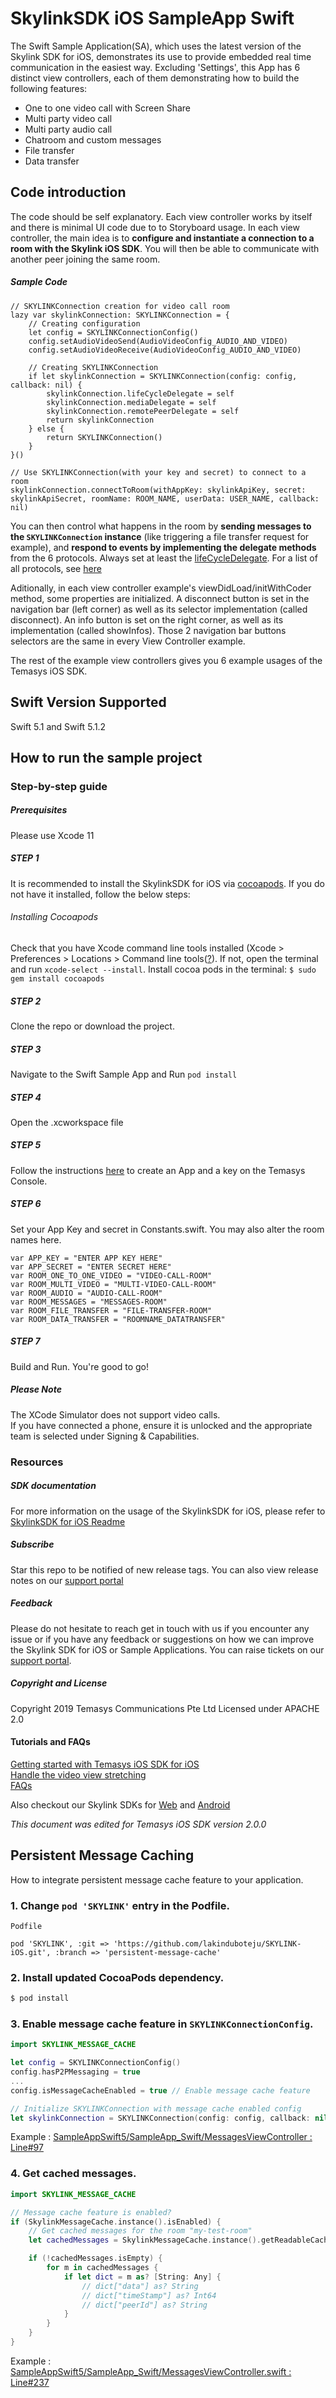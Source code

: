 # SkylinkSDK iOS SampleApp Swift

The Swift Sample Application(SA), which uses the latest version of the Skylink SDK for iOS, demonstrates its use to provide embedded real time communication in the easiest way.
Excluding 'Settings', this App has 6 distinct view controllers, each of them demonstrating how to build the following features:

- One to one video call with Screen Share
- Multi party video call
- Multi party audio call
- Chatroom and custom messages
- File transfer
- Data transfer

## Code introduction  
The code should be self explanatory. Each view controller works by itself and there is minimal UI code due to to Storyboard usage. 
In each view controller, the main idea is to **configure and instantiate a connection to a room with the Skylink iOS SDK**. 
You will then be able to communicate with another peer joining the same room.  

##### Sample Code  

    // SKYLINKConnection creation for video call room
    lazy var skylinkConnection: SKYLINKConnection = {
        // Creating configuration
        let config = SKYLINKConnectionConfig()
        config.setAudioVideoSend(AudioVideoConfig_AUDIO_AND_VIDEO)
        config.setAudioVideoReceive(AudioVideoConfig_AUDIO_AND_VIDEO)  
        
        // Creating SKYLINKConnection
        if let skylinkConnection = SKYLINKConnection(config: config, callback: nil) {
            skylinkConnection.lifeCycleDelegate = self
            skylinkConnection.mediaDelegate = self
            skylinkConnection.remotePeerDelegate = self
            return skylinkConnection
        } else {
            return SKYLINKConnection()
        }
    }()  
	
    // Use SKYLINKConnection(with your key and secret) to connect to a room
    skylinkConnection.connectToRoom(withAppKey: skylinkApiKey, secret: skylinkApiSecret, roomName: ROOM_NAME, userData: USER_NAME, callback: nil)

You can then control what happens in the room by **sending messages to the `SKYLINKConnection` instance** (like triggering a file transfer request for example), and **respond to events by implementing the delegate methods** from the 6 protocols.
Always set at least the [lifeCycleDelegate](https://cdn.temasys.io/skylink/skylinksdk/ios/latest/docs/html/Protocols/SKYLINKConnectionLifeCycleDelegate.html). For a list of all protocols, see [here](https://cdn.temasys.io/skylink/skylinksdk/ios/latest/docs/html/index.html)


Aditionally, in each view controller example's viewDidLoad/initWithCoder method, some properties are initialized.
A disconnect button is set in the navigation bar (left corner) as well as its selector implementation (called disconnect). An info button is set on the right corner, as well as its implementation (called showInfos). Those 2 navigation bar buttons selectors are the same in every View Controller example.

The rest of the example view controllers gives you 6 example usages of the Temasys iOS SDK.

## Swift Version Supported
Swift 5.1 and Swift 5.1.2

## How to run the sample project

### Step-by-step guide

##### Prerequisites  
Please use Xcode 11

##### STEP 1  
It is recommended to install the SkylinkSDK for iOS via [cocoapods](http://cocoapods.org). If you do not have it installed, follow the below steps:

###### Installing Cocoapods  
Check that you have Xcode command line tools installed (Xcode > Preferences > Locations > Command line tools([?](http://osxdaily.com/2014/02/12/install-command-line-tools-mac-os-x/)). If not, open the terminal and run `xcode-select --install`.
Install cocoa pods in the terminal: `$ sudo gem install cocoapods`

##### STEP 2  
Clone the repo or download the project.

##### STEP 3  
Navigate to the Swift Sample App and Run `pod install`

##### STEP 4  
Open the .xcworkspace file

##### STEP 5  
Follow the instructions [here](https://temasys.io/creating-an-account-generating-a-key/) to create an App and a key on the Temasys Console.

##### STEP 6   
Set your App Key and secret in Constants.swift. You may also alter the room names here.

    var APP_KEY = "ENTER APP KEY HERE"
    var APP_SECRET = "ENTER SECRET HERE"
    var ROOM_ONE_TO_ONE_VIDEO = "VIDEO-CALL-ROOM"
    var ROOM_MULTI_VIDEO = "MULTI-VIDEO-CALL-ROOM"
    var ROOM_AUDIO = "AUDIO-CALL-ROOM"
    var ROOM_MESSAGES = "MESSAGES-ROOM"
    var ROOM_FILE_TRANSFER = "FILE-TRANSFER-ROOM"
    var ROOM_DATA_TRANSFER = "ROOMNAME_DATATRANSFER"
    

##### STEP 7  
Build and Run. You're good to go!

##### Please Note
The XCode Simulator does not support video calls.  
If you have connected a phone, ensure it is unlocked and the appropriate team is selected under Signing & Capabilities.    

### Resources


##### SDK documentation  
For more information on the usage of the SkylinkSDK for iOS, please refer to [SkylinkSDK for iOS Readme](https://github.com/Temasys/SKYLINK-iOS/blob/master/README.md)

##### Subscribe  
Star this repo to be notified of new release tags. You can also view release notes on our [support portal](http://support.temasys.com.sg/en/support/solutions/folders/12000009706)

##### Feedback  
Please do not hesitate to reach get in touch with us if you encounter any issue or if you have any feedback or suggestions on how we can improve the Skylink SDK for iOS or Sample Applications. You can raise tickets on our [support portal](http://support.temasys.io/).

##### Copyright and License  
Copyright 2019 Temasys Communications Pte Ltd Licensed under APACHE 2.0  


#### Tutorials and FAQs

[Getting started with Temasys iOS SDK for iOS](http://temasys.io/getting-started-skylinksdk-ios/)  
[Handle the video view stretching](http://temasys.io/a-simple-solution-for-video-stretching/)  
[FAQs](http://support.temasys.com.sg/support/solutions/12000000562)



Also checkout our Skylink SDKs for [Web](http://skylink.io/web/) and [Android](http://skylink.io/android)

*This document was edited for Temasys iOS SDK version 2.0.0*

## Persistent Message Caching

How to integrate persistent message cache feature to your application.

### 1. Change `pod 'SKYLINK'` entry in the Podfile.

`Podfile`

```
pod 'SKYLINK', :git => 'https://github.com/lakinduboteju/SKYLINK-iOS.git', :branch => 'persistent-message-cache'
```

### 2. Install updated CocoaPods dependency.

```bash
$ pod install
```

### 3. Enable message cache feature in `SKYLINKConnectionConfig`.

```swift
import SKYLINK_MESSAGE_CACHE

let config = SKYLINKConnectionConfig()
config.hasP2PMessaging = true
...
config.isMessageCacheEnabled = true // Enable message cache feature

// Initialize SKYLINKConnection with message cache enabled config
let skylinkConnection = SKYLINKConnection(config: config, callback: nil)
```

Example : [SampleAppSwift5/SampleApp_Swift/MessagesViewController : Line#97](SampleAppSwift5/SampleApp_Swift/MessagesViewController.swift#L97)

### 4. Get cached messages.

```swift
import SKYLINK_MESSAGE_CACHE

// Message cache feature is enabled?
if (SkylinkMessageCache.instance().isEnabled) {
    // Get cached messages for the room "my-test-room"
    let cachedMessages = SkylinkMessageCache.instance().getReadableCacheSession(forRoomName: "my-test-room").cachedMessages()

    if (!cachedMessages.isEmpty) {
        for m in cachedMessages {
            if let dict = m as? [String: Any] {
                // dict["data"] as? String
                // dict["timeStamp"] as? Int64
                // dict["peerId"] as? String
            }
        }
    }
}
```

Example : [SampleAppSwift5/SampleApp_Swift/MessagesViewController.swift : Line#237](SampleAppSwift5/SampleApp_Swift/MessagesViewController.swift#L237)
